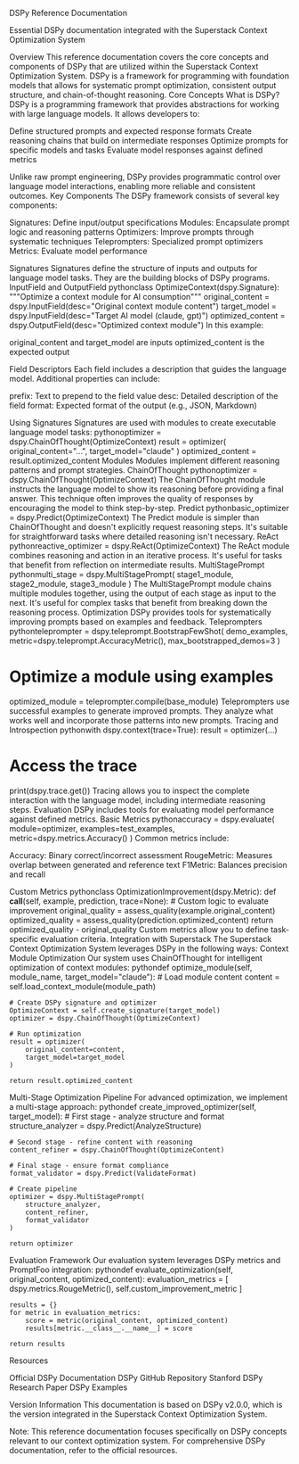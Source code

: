 DSPy Reference Documentation

Essential DSPy documentation integrated with the Superstack Context Optimization System

Overview
This reference documentation covers the core concepts and components of DSPy that are utilized within the Superstack Context Optimization System. DSPy is a framework for programming with foundation models that allows for systematic prompt optimization, consistent output structure, and chain-of-thought reasoning.
Core Concepts
What is DSPy?
DSPy is a programming framework that provides abstractions for working with large language models. It allows developers to:

Define structured prompts and expected response formats
Create reasoning chains that build on intermediate responses
Optimize prompts for specific models and tasks
Evaluate model responses against defined metrics

Unlike raw prompt engineering, DSPy provides programmatic control over language model interactions, enabling more reliable and consistent outcomes.
Key Components
The DSPy framework consists of several key components:

Signatures: Define input/output specifications
Modules: Encapsulate prompt logic and reasoning patterns
Optimizers: Improve prompts through systematic techniques
Teleprompters: Specialized prompt optimizers
Metrics: Evaluate model performance

Signatures
Signatures define the structure of inputs and outputs for language model tasks. They are the building blocks of DSPy programs.
InputField and OutputField
pythonclass OptimizeContext(dspy.Signature):
    """Optimize a context module for AI consumption"""
    original_content = dspy.InputField(desc="Original context module content")
    target_model = dspy.InputField(desc="Target AI model (claude, gpt)")
    optimized_content = dspy.OutputField(desc="Optimized context module")
In this example:

original_content and target_model are inputs
optimized_content is the expected output

Field Descriptors
Each field includes a description that guides the language model. Additional properties can include:

prefix: Text to prepend to the field value
desc: Detailed description of the field
format: Expected format of the output (e.g., JSON, Markdown)

Using Signatures
Signatures are used with modules to create executable language model tasks:
pythonoptimizer = dspy.ChainOfThought(OptimizeContext)
result = optimizer(
    original_content="...",
    target_model="claude"
)
optimized_content = result.optimized_content
Modules
Modules implement different reasoning patterns and prompt strategies.
ChainOfThought
pythonoptimizer = dspy.ChainOfThought(OptimizeContext)
The ChainOfThought module instructs the language model to show its reasoning before providing a final answer. This technique often improves the quality of responses by encouraging the model to think step-by-step.
Predict
pythonbasic_optimizer = dspy.Predict(OptimizeContext)
The Predict module is simpler than ChainOfThought and doesn't explicitly request reasoning steps. It's suitable for straightforward tasks where detailed reasoning isn't necessary.
ReAct
pythonreactive_optimizer = dspy.ReAct(OptimizeContext)
The ReAct module combines reasoning and action in an iterative process. It's useful for tasks that benefit from reflection on intermediate results.
MultiStagePrompt
pythonmulti_stage = dspy.MultiStagePrompt(
    stage1_module,
    stage2_module,
    stage3_module
)
The MultiStagePrompt module chains multiple modules together, using the output of each stage as input to the next. It's useful for complex tasks that benefit from breaking down the reasoning process.
Optimization
DSPy provides tools for systematically improving prompts based on examples and feedback.
Teleprompters
pythonteleprompter = dspy.teleprompt.BootstrapFewShot(
    demo_examples,
    metric=dspy.teleprompt.AccuracyMetric(),
    max_bootstrapped_demos=3
)

# Optimize a module using examples
optimized_module = teleprompter.compile(base_module)
Teleprompters use successful examples to generate improved prompts. They analyze what works well and incorporate those patterns into new prompts.
Tracing and Introspection
pythonwith dspy.context(trace=True):
    result = optimizer(...)

# Access the trace
print(dspy.trace.get())
Tracing allows you to inspect the complete interaction with the language model, including intermediate reasoning steps.
Evaluation
DSPy includes tools for evaluating model performance against defined metrics.
Basic Metrics
pythonaccuracy = dspy.evaluate(
    module=optimizer,
    examples=test_examples,
    metric=dspy.metrics.Accuracy()
)
Common metrics include:

Accuracy: Binary correct/incorrect assessment
RougeMetric: Measures overlap between generated and reference text
F1Metric: Balances precision and recall

Custom Metrics
pythonclass OptimizationImprovement(dspy.Metric):
    def __call__(self, example, prediction, trace=None):
        # Custom logic to evaluate improvement
        original_quality = assess_quality(example.original_content)
        optimized_quality = assess_quality(prediction.optimized_content)
        return optimized_quality - original_quality
Custom metrics allow you to define task-specific evaluation criteria.
Integration with Superstack
The Superstack Context Optimization System leverages DSPy in the following ways:
Context Module Optimization
Our system uses ChainOfThought for intelligent optimization of context modules:
pythondef optimize_module(self, module_name, target_model="claude"):
    # Load module content
    content = self.load_context_module(module_path)
    
    # Create DSPy signature and optimizer
    OptimizeContext = self.create_signature(target_model)
    optimizer = dspy.ChainOfThought(OptimizeContext)
    
    # Run optimization
    result = optimizer(
        original_content=content,
        target_model=target_model
    )
    
    return result.optimized_content
Multi-Stage Optimization Pipeline
For advanced optimization, we implement a multi-stage approach:
pythondef create_improved_optimizer(self, target_model):
    # First stage - analyze structure and format
    structure_analyzer = dspy.Predict(AnalyzeStructure)
    
    # Second stage - refine content with reasoning
    content_refiner = dspy.ChainOfThought(OptimizeContent)
    
    # Final stage - ensure format compliance
    format_validator = dspy.Predict(ValidateFormat)
    
    # Create pipeline
    optimizer = dspy.MultiStagePrompt(
        structure_analyzer,
        content_refiner,
        format_validator
    )
    
    return optimizer
Evaluation Framework
Our evaluation system leverages DSPy metrics and PromptFoo integration:
pythondef evaluate_optimization(self, original_content, optimized_content):
    evaluation_metrics = [
        dspy.metrics.RougeMetric(),
        self.custom_improvement_metric
    ]
    
    results = {}
    for metric in evaluation_metrics:
        score = metric(original_content, optimized_content)
        results[metric.__class__.__name__] = score
    
    return results
Resources

Official DSPy Documentation
DSPy GitHub Repository
Stanford DSPy Research Paper
DSPy Examples

Version Information
This documentation is based on DSPy v2.0.0, which is the version integrated in the Superstack Context Optimization System.

Note: This reference documentation focuses specifically on DSPy concepts relevant to our context optimization system. For comprehensive DSPy documentation, refer to the official resources.